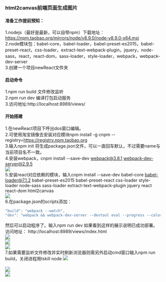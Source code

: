 ### html2canvas前端页面生成图片

#### 准备工作提前预知：
1.nodejs（最好是最新，可以自带npm）下载地址：https://npm.taobao.org/mirrors/node/v8.9.0/node-v8.9.0-x64.msi<br/>
2.node模块包：babel-core，babel-loader，babel-preset-es2015，babel-preset-react，css-loader，extract-text-webpack-plugin，jquery，node-sass，react，react-dom，sass-loader，style-loader，webpack，webpack-dev-server<br/>
3.创建一个项目newReact文件夹<br/>

#### 启动命令
1.npm run build 文件修改监听<br/>
2.npm run dev 编译打包启动服务<br/>
3.访问地址:http://localhost:8989/views/

#### 开始搭建
1.在newReact项目下呼出dos窗口编辑。<br/>
2.可使用淘宝镜像去安装对应模块npm install -g cnpm --registry=https://registry.npm.taobao.org<br/>
3.输入npm init 将生成package.json文件，可以一直回车默认，不过需要name与当前项目名不一致。<br/>
4.安装webpack，cnpm install --save-dev webpack@3.8.1 webpack-dev-server@2.9.5<br/>
![](http://www.xyji.top/img/project1.png)<br/>
5.安装react对应依赖的模块，输入cnpm install --save-dev babel-core babel-loader@7.1.2 babel-preset-es2015 babel-preset-react css-loader style-loader node-sass sass-loader extract-text-webpack-plugin jquery react react-dom html2canvas<br/>
![](http://www.xyji.top/img/project2.png)<br/>
6.在package.json的scripts添加：
```javascript
"build": "webpack --watch",
"dev": "webpack && webpack-dev-server --devtool eval --progress --colors --content-base --host 0.0.0.0"
```
然后可以启动程序了。输入npm run dev
如果看到这样的展示说明已成功部署。访问地址：
http://localhost:8989/views/index.html<br/>
![](http://www.xyji.top/img/project4.png)<br/>
![](http://www.xyji.top/img/project5.png)<br/>
![](http://www.xyji.top/img/project6.png)<br/>
7.如果需要监听文件修改并实时刷新浏览器则需另外启动cmd窗口输入npm run build，关闭进程用tskill node
![](http://www.xyji.top/img/project7.png)<br/><br/>
![](http://www.xyji.top/img/project8.png)<br/>
![](http://www.xyji.top/img/project.gif)<br/>
